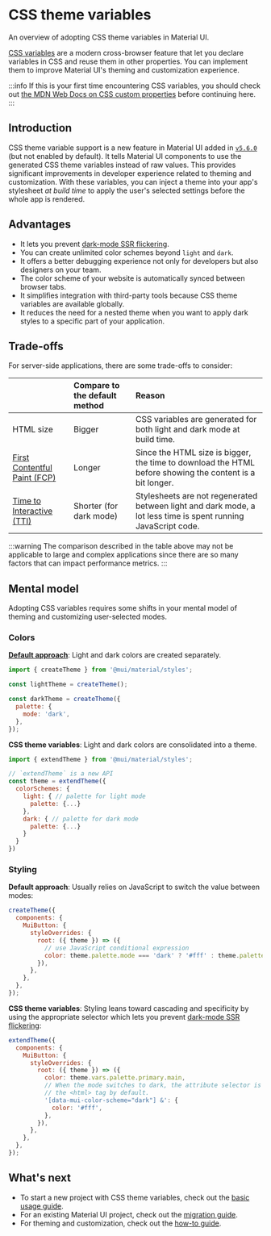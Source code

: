 # CSS theme variables

<p class="description">An overview of adopting CSS theme variables in Material UI.</p>

[CSS variables](https://www.w3.org/TR/css-variables-1/) are a modern cross-browser feature that let you declare variables in CSS and reuse them in other properties.
You can implement them to improve Material UI's theming and customization experience.

:::info
If this is your first time encountering CSS variables, you should check out [the MDN Web Docs on CSS custom properties](https://developer.mozilla.org/en-US/docs/Web/CSS/Using_CSS_custom_properties) before continuing here.
:::

## Introduction

CSS theme variable support is a new feature in Material UI added in [`v5.6.0`](https://github.com/mui/material-ui/releases/tag/v5.6.0) (but not enabled by default). It tells Material UI components to use the generated CSS theme variables instead of raw values. This provides significant improvements in developer experience related to theming and customization.
With these variables, you can inject a theme into your app's stylesheet _at build time_ to apply the user's selected settings before the whole app is rendered.

## Advantages

- It lets you prevent [dark-mode SSR flickering](https://github.com/mui/material-ui/issues/27651).
- You can create unlimited color schemes beyond `light` and `dark`.
- It offers a better debugging experience not only for developers but also designers on your team.
- The color scheme of your website is automatically synced between browser tabs.
- It simplifies integration with third-party tools because CSS theme variables are available globally.
- It reduces the need for a nested theme when you want to apply dark styles to a specific part of your application.

## Trade-offs

For server-side applications, there are some trade-offs to consider:

|                                                              | Compare to the default method | Reason                                                                                                         |
| :----------------------------------------------------------- | :---------------------------- | :------------------------------------------------------------------------------------------------------------- |
| HTML size                                                    | Bigger                        | CSS variables are generated for both light and dark mode at build time.                                        |
| [First Contentful Paint (FCP)](https://web.dev/articles/fcp) | Longer                        | Since the HTML size is bigger, the time to download the HTML before showing the content is a bit longer.       |
| [Time to Interactive (TTI)](https://web.dev/articles/tti)    | Shorter (for dark mode)       | Stylesheets are not regenerated between light and dark mode, a lot less time is spent running JavaScript code. |

:::warning
The comparison described in the table above may not be applicable to large and complex applications since there are so many factors that can impact performance metrics.
:::

## Mental model

Adopting CSS variables requires some shifts in your mental model of theming and customizing user-selected modes.

### Colors

**[Default approach](/material-ui/customization/dark-mode/)**: Light and dark colors are created separately.

```js
import { createTheme } from '@mui/material/styles';

const lightTheme = createTheme();

const darkTheme = createTheme({
  palette: {
    mode: 'dark',
  },
});
```

**CSS theme variables**: Light and dark colors are consolidated into a theme.

```js
import { extendTheme } from '@mui/material/styles';

// `extendTheme` is a new API
const theme = extendTheme({
  colorSchemes: {
    light: { // palette for light mode
      palette: {...}
    },
    dark: { // palette for dark mode
      palette: {...}
    }
  }
})
```

### Styling

**Default approach**: Usually relies on JavaScript to switch the value between modes:

```js
createTheme({
  components: {
    MuiButton: {
      styleOverrides: {
        root: ({ theme }) => ({
          // use JavaScript conditional expression
          color: theme.palette.mode === 'dark' ? '#fff' : theme.palette.primary.main,
        }),
      },
    },
  },
});
```

**CSS theme variables**: Styling leans toward cascading and specificity by using the appropriate selector which lets you prevent [dark-mode SSR flickering](https://github.com/mui/material-ui/issues/27651):

```js
extendTheme({
  components: {
    MuiButton: {
      styleOverrides: {
        root: ({ theme }) => ({
          color: theme.vars.palette.primary.main,
          // When the mode switches to dark, the attribute selector is attached to
          // the <html> tag by default.
          '[data-mui-color-scheme="dark"] &': {
            color: '#fff',
          },
        }),
      },
    },
  },
});
```

## What's next

- To start a new project with CSS theme variables, check out the [basic usage guide](/material-ui/customization/css-theme-variables/usage/).
- For an existing Material UI project, check out the [migration guide](/material-ui/migration/migration-css-theme-variables/).
- For theming and customization, check out the [how-to guide](/material-ui/customization/css-theme-variables/customization/).
